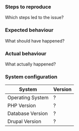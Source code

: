 ### Steps to reproduce

Which steps led to the issue?

### Expected behaviour 

What should have happened?

### Actual behaviour

What actually happened?

### System configuration

| System          | Version |
|-----------------|---------|
|Operating System |?        |
|PHP Version      |?        |
|Database Version |?        |
|Drupal Version   |?        |
